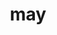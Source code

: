 ---
category: 3-letters
denotation: null
name: may
reference_link: https://www.etymonline.com/word/may
root_language: null
root_name: null
title: may
type: free
word_sums:
- respelling: may
  sum: 'May + '
---